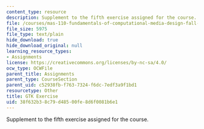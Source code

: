 ```yaml
---
content_type: resource
description: Supplement to the fifth exercise assigned for the course.
file: /courses/mas-110-fundamentals-of-computational-media-design-fall-2008/38f632b38c79d48500fe8d6f0081b6e1_gtkexercise.py
file_size: 5975
file_type: text/plain
hide_download: true
hide_download_original: null
learning_resource_types:
- Assignments
license: https://creativecommons.org/licenses/by-nc-sa/4.0/
ocw_type: OCWFile
parent_title: Assignments
parent_type: CourseSection
parent_uid: c52938fb-f763-7324-f6dc-7edf3a9f1bd1
resourcetype: Other
title: GTK Exercise
uid: 38f632b3-8c79-d485-00fe-8d6f0081b6e1
---
```

Supplement to the fifth exercise assigned for the course.